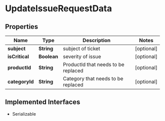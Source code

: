 

# UpdateIssueRequestData


## Properties

Name | Type | Description | Notes
------------ | ------------- | ------------- | -------------
**subject** | **String** | subject of ticket |  [optional]
**isCritical** | **Boolean** | severity of issue |  [optional]
**productId** | **String** | ProductId that needs to be replaced |  [optional]
**categoryId** | **String** | Category that needs to be replaced |  [optional]


## Implemented Interfaces

* Serializable


